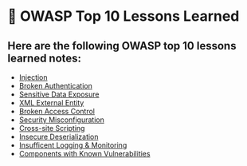 <h1> 🐝 OWASP Top 10 Lessons Learned</h1>

<h2>Here are the following OWASP top 10 lessons learned notes:</h2>

- [Injection](https://github.com/angieintech/Tiny-Projects/tree/main/OWASP%20Top%2010%20Lessons%20Learned/Injection)
- [Broken Authentication](https://github.com/angieintech/Tiny-Projects/tree/main/OWASP%20Top%2010%20Lessons%20Learned/Broken%20Authentication)
- [Sensitive Data Exposure](https://github.com/angieintech/Tiny-Projects/tree/main/OWASP%20Top%2010%20Lessons%20Learned/Sensitive%20Data%20Exposure)
- [XML External Entity](https://github.com/angieintech/Tiny-Projects/tree/main/OWASP%20Top%2010%20Lessons%20Learned/XML%20External%20Entity)
- [Broken Access Control](https://github.com/angieintech/Tiny-Projects/tree/main/OWASP%20Top%2010%20Lessons%20Learned/Broken%20Access%20Control)
- [Security Misconfiguration](https://github.com/angieintech/Tiny-Projects/tree/main/OWASP%20Top%2010%20Lessons%20Learned/Security%20Misconfiguration)
- [Cross-site Scripting](https://github.com/angieintech/Tiny-Projects/tree/main/OWASP%20Top%2010%20Lessons%20Learned/Cross-site%20Scripting)
- [Insecure Deserialization](https://github.com/angieintech/Tiny-Projects/tree/main/OWASP%20Top%2010%20Lessons%20Learned/Insecure%20Deserialization)       
- [Insufficent Logging & Monitoring](https://github.com/angieintech/Tiny-Projects/tree/main/OWASP%20Top%2010%20Lessons%20Learned/Insufficent%20Logging%20%26%20Monitoring)
- [Components with Known Vulnerabilities](https://github.com/angieintech/Tiny-Projects/tree/main/OWASP%20Top%2010%20Lessons%20Learned/Components%20with%20Known%20Vulnerabilities)
